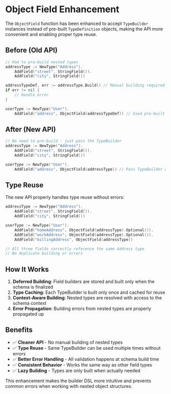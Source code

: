 # Object Field Enhancement

The `ObjectField` function has been enhanced to accept `TypeBuilder` instances instead of pre-built `TypeDefinition` objects, making the API more convenient and enabling proper type reuse.

## Before (Old API)
```go
// Had to pre-build nested types
addressType := NewType("Address").
    AddField("street", StringField()).
    AddField("city", StringField())

addressTypeDef, err := addressType.Build() // Manual building required
if err != nil {
    // Handle error
}

userType := NewType("User").
    AddField("address", ObjectField(addressTypeDef)) // Used pre-built type
```

## After (New API)
```go
// No need to pre-build - just pass the TypeBuilder
addressType := NewType("Address").
    AddField("street", StringField()).
    AddField("city", StringField())

userType := NewType("User").
    AddField("address", ObjectField(addressType)) // Pass TypeBuilder directly
```

## Type Reuse

The new API properly handles type reuse without errors:

```go
addressType := NewType("Address").
    AddField("street", StringField()).
    AddField("city", StringField())

userType := NewType("User").
    AddField("homeAddress", ObjectField(addressType).Optional()).
    AddField("workAddress", ObjectField(addressType).Optional()).
    AddField("billingAddress", ObjectField(addressType))

// All three fields correctly reference the same Address type
// No duplicate building or errors
```

## How It Works

1. **Deferred Building**: Field builders are stored and built only when the schema is finalized
2. **Type Caching**: Each TypeBuilder is built only once and cached for reuse
3. **Context-Aware Building**: Nested types are resolved with access to the schema context
4. **Error Propagation**: Building errors from nested types are properly propagated up

## Benefits

- ✅ **Cleaner API** - No manual building of nested types
- ✅ **Type Reuse** - Same TypeBuilder can be used multiple times without errors
- ✅ **Better Error Handling** - All validation happens at schema build time
- ✅ **Consistent Behavior** - Works the same way as other field types
- ✅ **Lazy Building** - Types are only built when actually needed

This enhancement makes the builder DSL more intuitive and prevents common errors when working with nested object structures.
